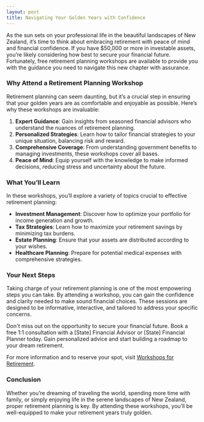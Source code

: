 ```yaml
---
layout: post
title: Navigating Your Golden Years with Confidence
---
```



As the sun sets on your professional life in the beautiful landscapes of New Zealand, it’s time to think about embracing retirement with peace of mind and financial confidence. If you have $50,000 or more in investable assets, you’re likely considering how best to secure your financial future. Fortunately, free retirement planning workshops are available to provide you with the guidance you need to navigate this new chapter with assurance.

### Why Attend a Retirement Planning Workshop

Retirement planning can seem daunting, but it’s a crucial step in ensuring that your golden years are as comfortable and enjoyable as possible. Here’s why these workshops are invaluable:

1. **Expert Guidance**: Gain insights from seasoned financial advisors who understand the nuances of retirement planning.
2. **Personalized Strategies**: Learn how to tailor financial strategies to your unique situation, balancing risk and reward.
3. **Comprehensive Coverage**: From understanding government benefits to managing investments, these workshops cover all bases.
4. **Peace of Mind**: Equip yourself with the knowledge to make informed decisions, reducing stress and uncertainty about the future.

### What You’ll Learn

In these workshops, you’ll explore a variety of topics crucial to effective retirement planning:

- **Investment Management**: Discover how to optimize your portfolio for income generation and growth.
- **Tax Strategies**: Learn how to maximize your retirement savings by minimizing tax burdens.
- **Estate Planning**: Ensure that your assets are distributed according to your wishes.
- **Healthcare Planning**: Prepare for potential medical expenses with comprehensive strategies.

### Your Next Steps

Taking charge of your retirement planning is one of the most empowering steps you can take. By attending a workshop, you can gain the confidence and clarity needed to make sound financial choices. These sessions are designed to be informative, interactive, and tailored to address your specific concerns.

Don't miss out on the opportunity to secure your financial future. Book a free 1:1 consultation with a [State] Financial Advisor or [State] Financial Planner today. Gain personalized advice and start building a roadmap to your dream retirement.

For more information and to reserve your spot, visit [Workshops for Retirement](https://workshopsforretirement.com).

### Conclusion

Whether you’re dreaming of traveling the world, spending more time with family, or simply enjoying life in the serene landscapes of New Zealand, proper retirement planning is key. By attending these workshops, you’ll be well-equipped to make your retirement years truly golden.